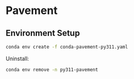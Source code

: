 # Pavement

## Environment Setup

```bash
conda env create -f conda-pavement-py311.yaml
```

Uninstall:

```bash
conda env remove -n py311-pavement
```
